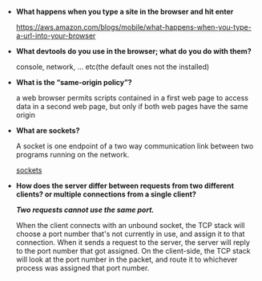 - **What happens when you type a site in the browser and hit enter**

  https://aws.amazon.com/blogs/mobile/what-happens-when-you-type-a-url-into-your-browser

- **What devtools do you use in the browser; what do you do with them?**

  console, network, … etc(the default ones not the installed)

- **What is the “same-origin policy”?**

  a web browser permits scripts contained in a first web page to access data in a second web page, but only if both web pages have the same origin

- **What are sockets?**

  A socket is one endpoint of a two way communication link between two programs running on the network.

  [sockets](https://docs.oracle.com/javase/tutorial/networking/sockets/definition.html)

- **How does the server differ between requests from two different clients? or multiple connections from a single client?**

  **_Two requests cannot use the same port._**

  When the client connects with an unbound socket, the TCP stack will choose a port number that's not currently in use, and assign it to that connection. When it sends a request to the server, the server will reply to the port number that got assigned. On the client-side, the TCP stack will look at the port number in the packet, and route it to whichever process was assigned that port number.
